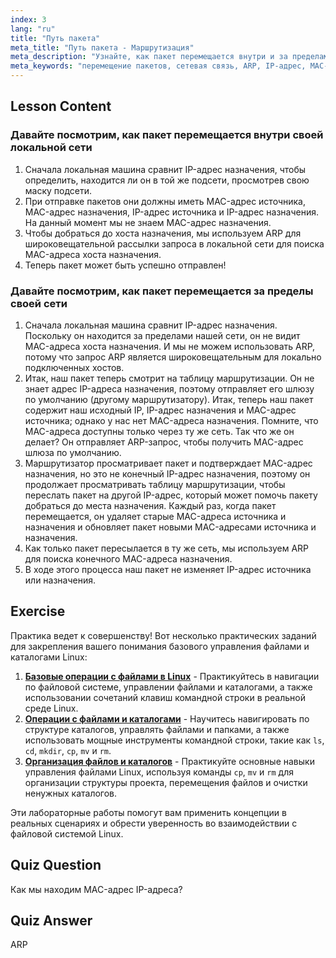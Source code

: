 ```yaml
---
index: 3
lang: "ru"
title: "Путь пакета"
meta_title: "Путь пакета - Маршрутизация"
meta_description: "Узнайте, как пакет перемещается внутри и за пределами сети. Разберитесь в IP, MAC, ARP и таблицах маршрутизации для сетевой связи. Начните свой путь в сетевых технологиях Linux!"
meta_keywords: "перемещение пакетов, сетевая связь, ARP, IP-адрес, MAC-адрес, таблица маршрутизации, сети Linux, руководство для начинающих"
---
```


## Lesson Content

### Давайте посмотрим, как пакет перемещается внутри своей локальной сети

1. Сначала локальная машина сравнит IP-адрес назначения, чтобы определить, находится ли он в той же подсети, просмотрев свою маску подсети.
2. При отправке пакетов они должны иметь MAC-адрес источника, MAC-адрес назначения, IP-адрес источника и IP-адрес назначения. На данный момент мы не знаем MAC-адрес назначения.
3. Чтобы добраться до хоста назначения, мы используем ARP для широковещательной рассылки запроса в локальной сети для поиска MAC-адреса хоста назначения.
4. Теперь пакет может быть успешно отправлен!

### Давайте посмотрим, как пакет перемещается за пределы своей сети

1. Сначала локальная машина сравнит IP-адрес назначения. Поскольку он находится за пределами нашей сети, он не видит MAC-адреса хоста назначения. И мы не можем использовать ARP, потому что запрос ARP является широковещательным для локально подключенных хостов.
2. Итак, наш пакет теперь смотрит на таблицу маршрутизации. Он не знает адрес IP-адреса назначения, поэтому отправляет его шлюзу по умолчанию (другому маршрутизатору). Итак, теперь наш пакет содержит наш исходный IP, IP-адрес назначения и MAC-адрес источника; однако у нас нет MAC-адреса назначения. Помните, что MAC-адреса доступны только через ту же сеть. Так что же он делает? Он отправляет ARP-запрос, чтобы получить MAC-адрес шлюза по умолчанию.
3. Маршрутизатор просматривает пакет и подтверждает MAC-адрес назначения, но это не конечный IP-адрес назначения, поэтому он продолжает просматривать таблицу маршрутизации, чтобы переслать пакет на другой IP-адрес, который может помочь пакету добраться до места назначения. Каждый раз, когда пакет перемещается, он удаляет старые MAC-адреса источника и назначения и обновляет пакет новыми MAC-адресами источника и назначения.
4. Как только пакет пересылается в ту же сеть, мы используем ARP для поиска конечного MAC-адреса назначения.
5. В ходе этого процесса наш пакет не изменяет IP-адрес источника или назначения.

## Exercise

Практика ведет к совершенству! Вот несколько практических заданий для закрепления вашего понимания базового управления файлами и каталогами Linux:

1. **[Базовые операции с файлами в Linux](https://labex.io/ru/labs/linux-basic-file-operations-in-linux-18001)** - Практикуйтесь в навигации по файловой системе, управлении файлами и каталогами, а также использовании сочетаний клавиш командной строки в реальной среде Linux.
2. **[Операции с файлами и каталогами](https://labex.io/ru/labs/linux-file-and-directory-operations-17997)** - Научитесь навигировать по структуре каталогов, управлять файлами и папками, а также использовать мощные инструменты командной строки, такие как `ls`, `cd`, `mkdir`, `cp`, `mv` и `rm`.
3. **[Организация файлов и каталогов](https://labex.io/ru/labs/linux-organizing-files-and-directories-387877)** - Практикуйте основные навыки управления файлами Linux, используя команды `cp`, `mv` и `rm` для организации структуры проекта, перемещения файлов и очистки ненужных каталогов.

Эти лабораторные работы помогут вам применить концепции в реальных сценариях и обрести уверенность во взаимодействии с файловой системой Linux.

## Quiz Question

Как мы находим MAC-адрес IP-адреса?

## Quiz Answer

ARP

